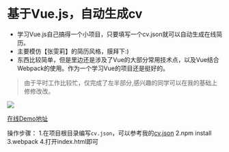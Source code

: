 # 基于Vue.js，自动生成cv
- 学习Vue.js自己搞得一个小项目，只要填写一个cv.json就可以自动生成在线简历。
- 主要模仿【张雯莉】的简历风格，膜拜下:)
- 东西比较简单，但是里边还是涉及了Vue的大部分常用技术点，以及Vue结合Webpack的使用。作为一个学习Vue的项目还是挺好的。

> 由于平时工作比较忙，仅完成了左半部分,感兴趣的同学可以在我的基础上修修改改。

![](http://7xjogi.com1.z0.glb.clouddn.com/auto-cv.png)

[在线Demo地址](http://shineyao.cn/resume/)

操作步骤：
1.在项目根目录编写`cv.json`，可以参考我的[cv.json](https://github.com/bulldog478/auto-cv/blob/master/cv.json)
2.npm install
3.webpack
4.打开index.html即可


